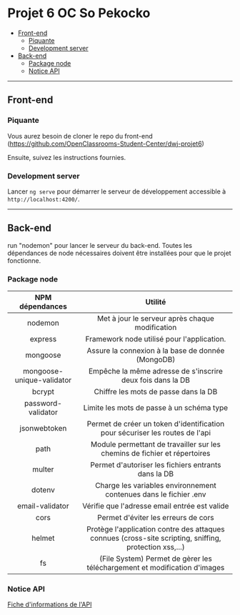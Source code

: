 # Projet 6 OC So Pekocko
  - [Front-end](#for-the-front-end)
    - [Piquante](#piquante)
    - [Development server](#development-server)
  - [Back-end](#for-the-back-end)
    - [Package node](#package-node)
    - [Notice API](#notice-api)
--------------------------------------------------------------------------------------------------------------------
## Front-end 

### Piquante

Vous aurez besoin de cloner le repo du front-end (https://github.com/OpenClassrooms-Student-Center/dwj-projet6)

Ensuite, suivez les instructions fournies.

### Development server

Lancer `ng serve` pour démarrer le serveur de développement accessible à `http://localhost:4200/`.

--------------------------------------------------------------------------------------------------------------------
## Back-end

run "nodemon" pour lancer le serveur du back-end. Toutes les dépendances de node nécessaires doivent être installées pour que le projet fonctionne.


### Package node 


| NPM dépendances                   | Utilité                                                                                                       |
|:---------------------------------:|:-------------------------------------------------------------------------------------------------------------:|
| nodemon                           |Met à jour le serveur après chaque modification                                                                |
| express                           |Framework node utilisé pour l'application.                                                                     |
| mongoose                          |Assure la connexion à la base de donnée (MongoDB)                                                              |
| mongoose-unique-validator         |Empêche la même adresse de s'inscrire deux fois dans la DB                                                     |
| bcrypt                            |Chiffre les mots de passe dans la DB                                                                           |
| password-validator                |Limite les mots de passe à un schéma type                                                                      |
| jsonwebtoken                      |Permet de créer un token d'identification pour sécuriser les routes de l'api                                   |
| path                              |Module permettant de travailler sur les chemins de fichier et répertoires                                      |
| multer                            |Permet d'autoriser les fichiers entrants dans la DB                                                            |
| dotenv                            |Charge les variables environnement contenues dans le fichier .env                                              |
| email-validator                   |Vérifie que l'adresse email entrée est valide                                                                  |
| cors                              |Permet d'éviter les erreurs de cors                                                                            |
| helmet                            |Protège l'application contre des attaques connues (cross-site scripting, sniffing, protection xss,...)         |
| fs                                |(File System) Permet de gèrer les téléchargement et modification d'images                                      |

### Notice API


 [Fiche d'informations de l'API](https://s3-eu-west-1.amazonaws.com/course.oc-static.com/projects/DWJ_FR_P6/Guidelines+API.pdf "Redirection sur le lien fournit par Openclassrooms")
